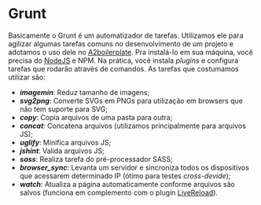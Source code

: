 # Grunt
Basicamente o Grunt é um automatizador de tarefas. Utilizamos ele para agilizar algumas tarefas comuns no desenvolvimento de um projeto e adotamos o uso dele no [A2boilerplate](https://github.com/a2comunicacao/metodologia/blob/master/a2lab/a2lab.md#a2boilerplate). Pra instalá-lo em sua máquina, você precisa do [NodeJS](http://www.voltsdigital.com.br/labs/gruntjs-por-onde-comecar/) e NPM. Na prática, você instala _plugins_ e configura tarefas que rodarão através de comandos. As tarefas que costumamos utilizar são:

* **_imagemin_**: Reduz tamanho de imagens;
* **_svg2png_**: Converte SVGs em PNGs para utilização em browsers que não tem suporte para SVG;
* **_copy_**: Copia arquivos de uma pasta para outra;
* **_concat_**: Concatena arquivos (utilizamos principalmente para arquivos JS);
* **_uglify_**: Minifica arquivos JS;
* **_jshint_**: Valida arquivos JS;
* **_sass_**: Realiza tarefa do pré-processador SASS;
* ***browser_sync***: Levanta um servidor e sincroniza todos os dispositivos que acessarem determinado IP (ótimo para testes _cross-devide_);
* **_watch_**: Atualiza a página automaticamente conforme arquivos são salvos (funciona em complemento com o plugin [LiveReload](http://livereload.com/)). 

